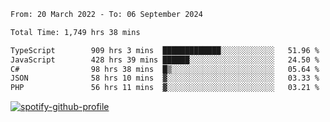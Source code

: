<!--START_SECTION:waka-->

```txt
From: 20 March 2022 - To: 06 September 2024

Total Time: 1,749 hrs 38 mins

TypeScript        909 hrs 3 mins  █████████████░░░░░░░░░░░░   51.96 %
JavaScript        428 hrs 39 mins ██████░░░░░░░░░░░░░░░░░░░   24.50 %
C#                98 hrs 38 mins  █▒░░░░░░░░░░░░░░░░░░░░░░░   05.64 %
JSON              58 hrs 10 mins  ▓░░░░░░░░░░░░░░░░░░░░░░░░   03.33 %
PHP               56 hrs 11 mins  ▓░░░░░░░░░░░░░░░░░░░░░░░░   03.21 %
```

<!--END_SECTION:waka-->
[![spotify-github-profile](https://spotify-github-profile.vercel.app/api/view?uid=c00zprrvy9xiloa9qnco3hmng&cover_image=true&theme=novatorem&show_offline=false&background_color=121212&bar_color=53b14f&bar_color_cover=false)](https://spotify-github-profile.vercel.app/api/view?uid=c00zprrvy9xiloa9qnco3hmng&redirect=true)




